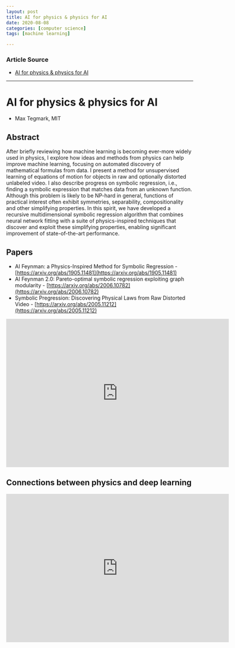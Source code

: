 ```yaml
---
layout: post
title: AI for physics & physics for AI
date: 2020-08-08
categories: [computer science]
tags: [machine learning]

---
```


### Article Source
* [AI for physics & physics for AI](https://www.youtube.com/watch?v=pkJkHB_c3nA)

----


# AI for physics & physics for AI

* Max Tegmark, MIT

## Abstract

After briefly reviewing how machine learning is becoming ever-more widely used in physics, I explore how ideas and methods from physics can help improve machine learning, focusing on automated discovery of mathematical formulas from data. I present a method for unsupervised learning of equations of motion for objects in raw and optionally distorted unlabeled video. I also describe progress on symbolic regression, i.e.,  finding a symbolic expression that matches data from an unknown function. Although this problem is likely to be NP-hard in general, functions of practical interest often exhibit symmetries, separability, compositionality and other simplifying properties. In this spirit, we have developed a recursive multidimensional symbolic regression algorithm that combines neural network fitting with a suite of physics-inspired techniques that discover and exploit these simplifying properties, enabling significant improvement of state-of-the-art performance.

## Papers
* AI Feynman: a Physics-Inspired Method for Symbolic Regression - [https://arxiv.org/abs/1905.11481](https://arxiv.org/abs/1905.11481)
* AI Feynman 2.0: Pareto-optimal symbolic regression exploiting graph modularity - [https://arxiv.org/abs/2006.10782](https://arxiv.org/abs/2006.10782)
* Symbolic Pregression: Discovering Physical Laws from Raw Distorted Video - [https://arxiv.org/abs/2005.11212](https://arxiv.org/abs/2005.11212)

<iframe width="600" height="400" src="https://www.youtube.com/embed/pkJkHB_c3nA" frameborder="0" allow="accelerometer; autoplay; encrypted-media; gyroscope; picture-in-picture" allowfullscreen></iframe>

## Connections between physics and deep learning
<iframe width="600" height="400" src="https://www.youtube.com/embed/5MdSE-N0bxs" frameborder="0" allow="accelerometer; autoplay; encrypted-media; gyroscope; picture-in-picture" allowfullscreen></iframe>